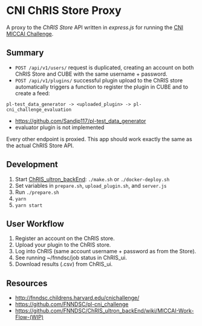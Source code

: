 # CNI ChRIS Store Proxy

A proxy to the _ChRIS Store_ API written in _express.js_ for running the
[CNI MICCAI Challenge](http://fnndsc.childrens.harvard.edu/cnichallenge/).

## Summary

- `POST /api/v1/users/` request is duplicated, creating an account on both
ChRIS Store and CUBE with the same username + password.
- `POST /api/v1/plugins/` successful plugin upload to the ChRIS store
automatically triggers a function to register the plugin in CUBE and to
create a feed:

```
pl-test_data_generator -> <uploaded_plugin> -> pl-cni_challenge_evaluation
```

- https://github.com/Sandip117/pl-test_data_generator
- evaluator plugin is not implemented

Every other endpoint is proxied. This app should work exactly the same
as the actual ChRIS Store API.

## Development

1. Start [ChRIS_ultron_backEnd](https://github.com/FNNDSC/ChRIS_ultron_backEnd): `./make.sh` or `./docker-deploy.sh`
2. Set variables in `prepare.sh`, `upload_plugin.sh`, and `server.js`
3. Run `./prepare.sh`
4. `yarn`
5. `yarn start`

## User Workflow

1. Register an account on the ChRIS store.
2. Upload your plugin to the ChRIS store.
3. Log into ChRIS (same account username + password as from the Store).
4. See running ~/fnndsc/job status in ChRIS_ui.
5. Download results (.csv) from ChRIS_ui.

## Resources

- http://fnndsc.childrens.harvard.edu/cnichallenge/
- https://github.com/FNNDSC/pl-cni_challenge
- https://github.com/FNNDSC/ChRIS_ultron_backEnd/wiki/MICCAI-Work-Flow-(WIP)
